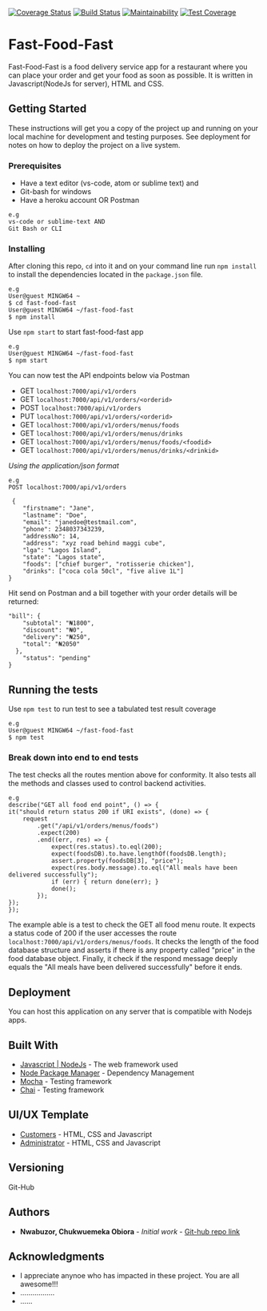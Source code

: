 [![Coverage Status](https://coveralls.io/repos/github/shaolinmkz/fast-food-fast/badge.svg?branch=develop)](https://coveralls.io/github/shaolinmkz/fast-food-fast?branch=develop) [![Build Status](https://travis-ci.org/shaolinmkz/fast-food-fast.svg?branch=develop)](https://travis-ci.org/shaolinmkz/fast-food-fast) [![Maintainability](https://api.codeclimate.com/v1/badges/ea8f85b0311fcceebd51/maintainability)](https://codeclimate.com/github/shaolinmkz/fast-food-fast/maintainability) [![Test Coverage](https://api.codeclimate.com/v1/badges/ea8f85b0311fcceebd51/test_coverage)](https://codeclimate.com/github/shaolinmkz/fast-food-fast/test_coverage)

# Fast-Food-Fast
Fast-Food-Fast​ is a food delivery service app for a restaurant where you can place your order and get your food as soon as possible.
It is written in Javascript(NodeJs for server), HTML and CSS.

## Getting Started
These instructions will get you a copy of the project up and running on your local machine for development and testing purposes.
See deployment for notes on how to deploy the project on a live system.

### Prerequisites
* Have a text editor (vs-code, atom or sublime text) and
* Git-bash for windows
* Have a heroku account OR Postman

```
e.g
vs-code or sublime-text AND
Git Bash or CLI
```

### Installing

After cloning this repo, `cd` into it and on your command line run `npm install` to install the dependencies located in the `package.json` file.

```
e.g
User@guest MINGW64 ~
$ cd fast-food-fast
User@guest MINGW64 ~/fast-food-fast
$ npm install
```

Use `npm start` to start fast-food-fast app
```
e.g
User@guest MINGW64 ~/fast-food-fast
$ npm start
```
You can now test the API endpoints below via Postman
   * GET `localhost:7000/api/v1/orders`
   * GET `localhost:7000/api/v1/orders/<orderid>`
   * POST `localhost:7000/api/v1/orders`
   * PUT `localhost:7000/api/v1/orders/<orderid>`
   * GET `localhost:7000/api/v1/orders/menus/foods`
   * GET `localhost:7000/api/v1/orders/menus/drinks`
   * GET `localhost:7000/api/v1/orders/menus/foods/<foodid>`
   * GET `localhost:7000/api/v1/orders/menus/drinks/<drinkid>`

_Using the application/json format_
```
e.g
POST localhost:7000/api/v1/orders

 {   
    "firstname": "Jane",  
    "lastname": "Doe",    
    "email": "janedoe@testmail.com",  
    "phone": 2348037343239,   
    "addressNo": 14,   
    "address": "xyz road behind maggi cube",   
    "lga": "Lagos Island",   
    "state": "Lagos state",   
    "foods": ["chief burger", "rotisserie chicken"],   
    "drinks": ["coca cola 50cl", "five alive 1L"]
}   

```
Hit send on Postman and a bill together with your order details will be returned:
```
"bill": {       
    "subtotal": "₦1800",       
    "discount": "₦0",      
    "delivery": "₦250",       
    "total": "₦2050"   
  },    
    "status": "pending"
} 
```

## Running the tests
Use `npm test` to run test to see a tabulated test result coverage

```
e.g
User@guest MINGW64 ~/fast-food-fast
$ npm test
```

### Break down into end to end tests
The test checks all the routes mention above for conformity. It also tests all the methods and classes used to control backend activities.

```
e.g
describe("GET all food end point", () => {
it("should return status 200 if URI exists", (done) => {
    request
        .get("/api/v1/orders/menus/foods")
        .expect(200)
        .end((err, res) => {
            expect(res.status).to.eql(200);
            expect(foodsDB).to.have.lengthOf(foodsDB.length);
            assert.property(foodsDB[3], "price");
            expect(res.body.message).to.eql("All meals have been delivered successfully");
            if (err) { return done(err); }
            done();
        });
});
});
```
The example able is a test to check the GET all food menu route.
It expects a status code of 200 if the user accesses the route `localhost:7000/api/v1/orders/menus/foods`.
It checks the length of the food database structure and asserts if there is any property called "price" in the food database object.
Finally, it check if the respond message deeply equals the "All meals have been delivered successfully" before it ends.


## Deployment
You can host this application on any server that is compatible with Nodejs apps.

## Built With
* [Javascript | NodeJs](https://nodejs.org/en/) - The web framework used
* [Node Package Manager](https://www.npmjs.com/) - Dependency Management
* [Mocha](https://mochajs.org/) - Testing framework
* [Chai](http://www.chaijs.com/) - Testing framework

## UI/UX Template

* [Customers](https://shaolinmkz.github.io/fast-food-fast/ui/) - HTML, CSS and Javascript
* [Administrator](https://shaolinmkz.github.io/fast-food-fast/ui/admin.html) - HTML, CSS and Javascript

## Versioning
Git-Hub 

## Authors
* **Nwabuzor, Chukwuemeka Obiora** - *Initial work* - [Git-hub repo link](https://github.com/shaolinmkz/fast-food-fast)

## Acknowledgments
* I appreciate anynoe who has impacted in these project. You are all awesome!!!
* .................
* ......